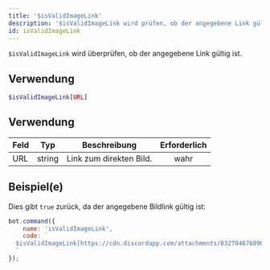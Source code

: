 ```yaml
---
title: '$isValidImageLink'
description: '$isValidImageLink wird prüfen, ob der angegebene Link gültig ist.'
id: isValidImageLink
---
```


`$isValidImageLink` wird überprüfen, ob der angegebene Link gültig ist.

## Verwendung

```php
$isValidImageLink[URL]
```

## Verwendung

| Feld | Typ    | Beschreibung            | Erforderlich |
| ---- | ------ | ----------------------- |:------------:|
| URL  | string | Link zum direkten Bild. |     wahr     |

## Beispiel(e)

Dies gibt `true` zurück, da der angegebene Bildlink gültig ist:

```javascript
bot.command({
    name: 'isValidImageLink',
    code: `
  $isValidImageLink[https://cdn.discordapp.com/attachments/832704676096245800/1058914808109486221/Screenshot_2022-12-31_at_8.08.57_PM.png]
  `
});
```
